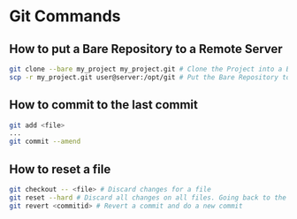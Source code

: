 # Git Commands

## How to put a Bare Repository to a Remote Server
```sh
git clone --bare my_project my_project.git # Clone the Project into a Bare Repository
scp -r my_project.git user@server:/opt/git # Put the Bare Repository to a Server
```
## How to commit to the last commit
```sh
git add <file>
...
git commit --amend
```
## How to reset a file
```sh
git checkout -- <file> # Discard changes for a file
git reset --hard # Discard all changes on all files. Going back to the last commit before the changes.
git revert <commitid> # Revert a commit and do a new commit
```
